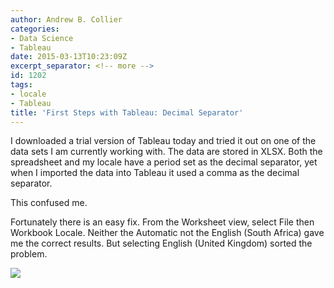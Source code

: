 ```yaml
---
author: Andrew B. Collier
categories:
- Data Science
- Tableau
date: 2015-03-13T10:23:09Z
excerpt_separator: <!-- more -->
id: 1202
tags:
- locale
- Tableau
title: 'First Steps with Tableau: Decimal Separator'
---
```


I downloaded a trial version of Tableau today and tried it out on one of the data sets I am currently working with. The data are stored in XLSX. Both the spreadsheet and my locale have a period set as the decimal separator, yet when I imported the data into Tableau it used a comma as the decimal separator.

<!--more-->

This confused me.

Fortunately there is an easy fix. From the Worksheet view, select File then Workbook Locale. Neither the Automatic not the English (South Africa) gave me the correct results. But selecting English (United Kingdom) sorted the problem.

<img src="/img/2015/03/tableau-menu-locale.png">
